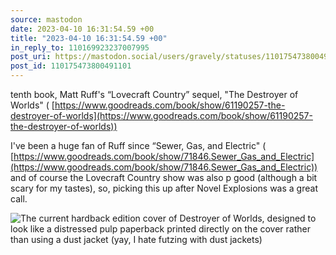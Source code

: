 ```yaml
---
source: mastodon
date: 2023-04-10 16:31:54.59 +00
title: "2023-04-10 16:31:54.59 +00"
in_reply_to: 110169923237007995
post_uri: https://mastodon.social/users/gravely/statuses/110175473800491101
post_id: 110175473800491101
---
```

tenth book, Matt Ruff's “Lovecraft Country” sequel, "The Destroyer of Worlds" ( [https://www.goodreads.com/book/show/61190257-the-destroyer-of-worlds](https://www.goodreads.com/book/show/61190257-the-destroyer-of-worlds))

I've been a huge fan of Ruff since “Sewer, Gas, and Electric" ( [https://www.goodreads.com/book/show/71846.Sewer_Gas_and_Electric](https://www.goodreads.com/book/show/71846.Sewer_Gas_and_Electric)) and of course the Lovecraft Country show was also p good (although a bit scary for my tastes), so, picking this up after Novel Explosions was a great call.


![The current hardback edition cover of Destroyer of Worlds, designed to look like a distressed pulp paperback printed directly on the cover rather than using a dust jacket (yay, I hate futzing with dust jackets)](/images/110175473492067408.jpeg)

